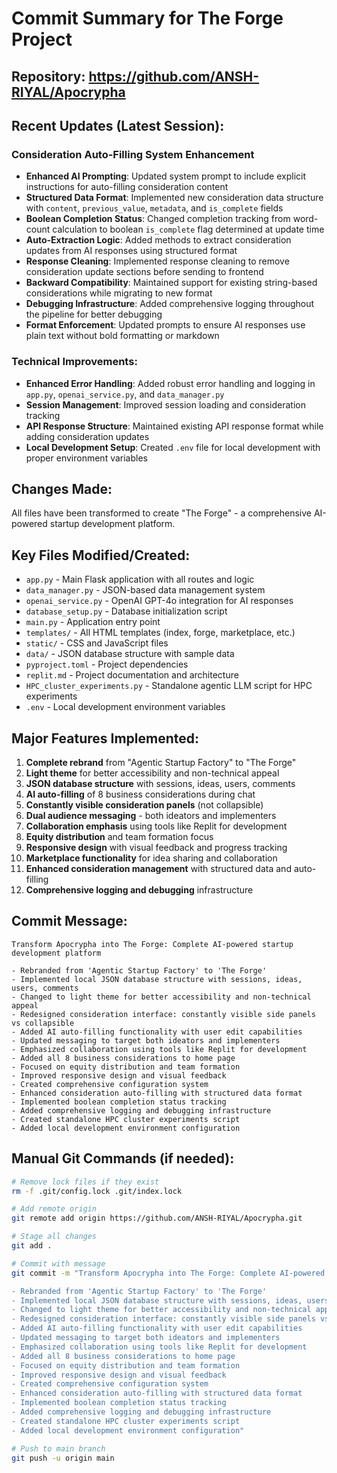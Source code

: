 # Commit Summary for The Forge Project

## Repository: https://github.com/ANSH-RIYAL/Apocrypha

## Recent Updates (Latest Session):
### Consideration Auto-Filling System Enhancement
- **Enhanced AI Prompting**: Updated system prompt to include explicit instructions for auto-filling consideration content
- **Structured Data Format**: Implemented new consideration data structure with `content`, `previous_value`, `metadata`, and `is_complete` fields
- **Boolean Completion Status**: Changed completion tracking from word-count calculation to boolean `is_complete` flag determined at update time
- **Auto-Extraction Logic**: Added methods to extract consideration updates from AI responses using structured format
- **Response Cleaning**: Implemented response cleaning to remove consideration update sections before sending to frontend
- **Backward Compatibility**: Maintained support for existing string-based considerations while migrating to new format
- **Debugging Infrastructure**: Added comprehensive logging throughout the pipeline for better debugging
- **Format Enforcement**: Updated prompts to ensure AI responses use plain text without bold formatting or markdown

### Technical Improvements:
- **Enhanced Error Handling**: Added robust error handling and logging in `app.py`, `openai_service.py`, and `data_manager.py`
- **Session Management**: Improved session loading and consideration tracking
- **API Response Structure**: Maintained existing API response format while adding consideration updates
- **Local Development Setup**: Created `.env` file for local development with proper environment variables

## Changes Made:
All files have been transformed to create "The Forge" - a comprehensive AI-powered startup development platform.

## Key Files Modified/Created:
- `app.py` - Main Flask application with all routes and logic
- `data_manager.py` - JSON-based data management system
- `openai_service.py` - OpenAI GPT-4o integration for AI responses
- `database_setup.py` - Database initialization script
- `main.py` - Application entry point
- `templates/` - All HTML templates (index, forge, marketplace, etc.)
- `static/` - CSS and JavaScript files
- `data/` - JSON database structure with sample data
- `pyproject.toml` - Project dependencies
- `replit.md` - Project documentation and architecture
- `HPC_cluster_experiments.py` - Standalone agentic LLM script for HPC experiments
- `.env` - Local development environment variables

## Major Features Implemented:
1. **Complete rebrand** from "Agentic Startup Factory" to "The Forge"
2. **Light theme** for better accessibility and non-technical appeal
3. **JSON database structure** with sessions, ideas, users, comments
4. **AI auto-filling** of 8 business considerations during chat
5. **Constantly visible consideration panels** (not collapsible)
6. **Dual audience messaging** - both ideators and implementers
7. **Collaboration emphasis** using tools like Replit for development
8. **Equity distribution** and team formation focus
9. **Responsive design** with visual feedback and progress tracking
10. **Marketplace functionality** for idea sharing and collaboration
11. **Enhanced consideration management** with structured data and auto-filling
12. **Comprehensive logging and debugging** infrastructure

## Commit Message:
```
Transform Apocrypha into The Forge: Complete AI-powered startup development platform

- Rebranded from 'Agentic Startup Factory' to 'The Forge'
- Implemented local JSON database structure with sessions, ideas, users, comments
- Changed to light theme for better accessibility and non-technical appeal
- Redesigned consideration interface: constantly visible side panels vs collapsible
- Added AI auto-filling functionality with user edit capabilities
- Updated messaging to target both ideators and implementers
- Emphasized collaboration using tools like Replit for development
- Added all 8 business considerations to home page
- Focused on equity distribution and team formation
- Improved responsive design and visual feedback
- Created comprehensive configuration system
- Enhanced consideration auto-filling with structured data format
- Implemented boolean completion status tracking
- Added comprehensive logging and debugging infrastructure
- Created standalone HPC cluster experiments script
- Added local development environment configuration
```

## Manual Git Commands (if needed):
```bash
# Remove lock files if they exist
rm -f .git/config.lock .git/index.lock

# Add remote origin
git remote add origin https://github.com/ANSH-RIYAL/Apocrypha.git

# Stage all changes
git add .

# Commit with message
git commit -m "Transform Apocrypha into The Forge: Complete AI-powered startup development platform

- Rebranded from 'Agentic Startup Factory' to 'The Forge'
- Implemented local JSON database structure with sessions, ideas, users, comments
- Changed to light theme for better accessibility and non-technical appeal
- Redesigned consideration interface: constantly visible side panels vs collapsible
- Added AI auto-filling functionality with user edit capabilities
- Updated messaging to target both ideators and implementers
- Emphasized collaboration using tools like Replit for development
- Added all 8 business considerations to home page
- Focused on equity distribution and team formation
- Improved responsive design and visual feedback
- Created comprehensive configuration system
- Enhanced consideration auto-filling with structured data format
- Implemented boolean completion status tracking
- Added comprehensive logging and debugging infrastructure
- Created standalone HPC cluster experiments script
- Added local development environment configuration"

# Push to main branch
git push -u origin main
```